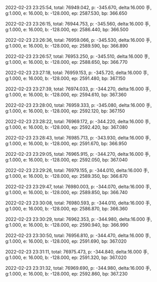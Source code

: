 2022-02-23 23:25:54, total: 76949.042, p: -345.670, delta:16.000 手, g:1.000, e: 16.000, b: -128.000, ep: 2587.530, bp: 366.650

2022-02-23 23:26:15, total: 76944.753, p: -345.560, delta:16.000 手, g:1.000, e: 16.000, b: -128.000, ep: 2586.440, bp: 366.500

2022-02-23 23:26:36, total: 76959.066, p: -345.530, delta:16.000 手, g:1.000, e: 16.000, b: -128.000, ep: 2589.590, bp: 366.890

2022-02-23 23:26:57, total: 76953.250, p: -345.510, delta:16.000 手, g:1.000, e: 16.000, b: -128.000, ep: 2588.650, bp: 366.770

2022-02-23 23:27:18, total: 76959.153, p: -345.720, delta:16.000 手, g:1.000, e: 16.000, b: -128.000, ep: 2591.480, bp: 367.150

2022-02-23 23:27:39, total: 76974.033, p: -344.270, delta:16.000 手, g:1.000, e: 16.000, b: -128.000, ep: 2594.610, bp: 367.360

2022-02-23 23:28:00, total: 76959.333, p: -345.080, delta:16.000 手, g:1.000, e: 16.000, b: -128.000, ep: 2592.120, bp: 367.150

2022-02-23 23:28:22, total: 76969.172, p: -344.220, delta:16.000 手, g:1.000, e: 16.000, b: -128.000, ep: 2592.420, bp: 367.080

2022-02-23 23:28:43, total: 76985.713, p: -343.930, delta:16.000 手, g:1.000, e: 16.000, b: -128.000, ep: 2591.670, bp: 366.950

2022-02-23 23:29:05, total: 76965.915, p: -344.270, delta:16.000 手, g:1.000, e: 16.000, b: -128.000, ep: 2592.050, bp: 367.040

2022-02-23 23:29:26, total: 76979.155, p: -344.010, delta:16.000 手, g:1.000, e: 16.000, b: -128.000, ep: 2589.350, bp: 366.670

2022-02-23 23:29:47, total: 76980.003, p: -344.070, delta:16.000 手, g:1.000, e: 16.000, b: -128.000, ep: 2589.850, bp: 366.740

2022-02-23 23:30:08, total: 76980.593, p: -344.010, delta:16.000 手, g:1.000, e: 16.000, b: -128.000, ep: 2586.870, bp: 366.360

2022-02-23 23:30:29, total: 76962.353, p: -344.980, delta:16.000 手, g:1.000, e: 16.000, b: -128.000, ep: 2590.940, bp: 366.990

2022-02-23 23:30:50, total: 76956.810, p: -344.470, delta:16.000 手, g:1.000, e: 16.000, b: -128.000, ep: 2591.690, bp: 367.020

2022-02-23 23:31:11, total: 76975.473, p: -344.840, delta:16.000 手, g:1.000, e: 16.000, b: -128.000, ep: 2591.320, bp: 367.020

2022-02-23 23:31:32, total: 76969.690, p: -344.980, delta:16.000 手, g:1.000, e: 16.000, b: -128.000, ep: 2592.860, bp: 367.230